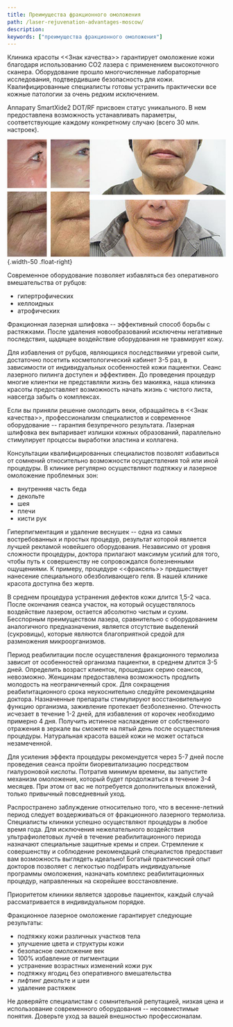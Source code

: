 ```yaml
---
title: Преимущества фракционного омоложения
path: /laser-rejuvenation-advantages-moscow/
description:
keywords: ["преимущества фракционного омоложения"]
---
```


Клиника красоты <<Знак качества>> гарантирует омоложение кожи благодаря
использованию СО2 лазера с применением высокоточного сканера.
Оборудование прошло многочисленные лабораторные исследования,
подтвердившие безопасность для кожи. Квалифицированные специалисты
готовы устранить практически все кожные патологии за очень редким
исключением.

Аппарату SmartXide2 DOT/RF присвоен статус уникального. В нем
предоставлена возможность устанавливать параметры, соответствующие
каждому конкретному случаю (всего 30 млн. настроек).

![](./dot-rejuvenation.jpg){.width-50 .float-right}


Современное оборудование позволяет избавляться без оперативного
вмешательства от рубцов:

* гипертрофических
* келлоидных
* атрофических

Фракционная лазерная шлифовка -- эффективный способ борьбы с растяжками.
После удаления новообразований исключены негативные последствия, щадящее
воздействие оборудования не травмирует кожу.

Для избавления от рубцов, являющихся последствиями угревой сыпи,
достаточно посетить косметологический кабинет 3-5 раз, в зависимости от
индивидуальных особенностей кожи пациентки. Сеанс лазерного пилинга
доступен и эффективен. До проведения процедур многие клиентки не
представляли жизнь без макияжа, наша клиника красоты предоставляет
возможность начать жизнь с чистого листа, навсегда забыть о комплексах.

Если вы приняли решение омолодить веки, обращайтесь в <<Знак качества>>,
профессионализм специалистов и современное оборудование -- гарантия
безупречного результата. Лазерная шлифовка век выпаривает излишки кожных
образований, параллельно стимулирует процессы выработки эластина и
коллагена.

Консультации квалифицированных специалистов позволят избавиться от
сомнений относительно возможности осуществления той или иной процедуры.
В клинике регулярно осуществляют подтяжку и лазерное омоложение
проблемных зон:

* внутренняя часть беда
* декольте
* шея
* плечи
* кисти рук

Гиперпигментация и удаление веснушек -- одна из самых востребованных и
простых процедур, результат которой является лучшей рекламой новейшего
оборудования. Независимо от уровня сложности процедуры, доктора
прилагают максимум усилий для того, чтобы путь к совершенству не
сопровождался болезненными ощущениями. К примеру, процедуре <<фраксель>>
предшествует нанесение специального обезболивающего геля. В нашей
клинике красота доступна без жертв.

В среднем процедура устранения дефектов кожи длится 1,5-2 часа. После
окончания сеанса участок, на который осуществлялось воздействие лазером,
остается абсолютно чистым и сухим. Бесспорным преимуществом лазера,
сравнительно с оборудованием аналогичного предназначения, является
отсутствие выделений (сукровицы), которые являются благоприятной средой
для размножения микроорганизмов.

Период реабилитации после осуществления фракционного термолиза зависит
от особенностей организма пациентки, в среднем длится 3-5 дней.
Определить возраст клиенток, прошедших серию сеансов, невозможно.
Женщинам предоставлена возможность продлить молодость на неограниченный
срок. Для сокращения реабилитационного срока неукоснительно следуйте
рекомендациям доктора. Назначенные препараты стимулируют
восстановительную функцию организма, заживление протекает безболезненно.
Отечность исчезает в течение 1-2 дней, для избавления от корочек
необходимо примерно 4 дня. Получить истинное наслаждение от собственного
отражения в зеркале вы сможете на пятый день после осуществления
процедуры. Натуральная красота вашей кожи не может остаться
незамеченной.

Для усиления эффекта процедуры рекомендуется через 5-7 дней после
проведения сеанса пройти биоревитализацию посредством гиалуроновой
кислоты. Потратив минимум времени, вы запустите механизм омоложения,
который будет продолжаться в течение 3-4 месяцев. При этом от вас не
потребуется дополнительных вложений, только привычный повседневный уход.

Распространено заблуждение относительно того, что в весенне-летний
период следует воздерживаться от фракционного лазерного термолиза.
Специалисты клиники успешно осуществляют процедуры в любое время года.
Для исключения нежелательного воздействия ультрафиолетовых лучей в
течение реабилитационного периода назначают специальные защитные кремы и
спреи. Стремление к совершенству и соблюдение рекомендаций специалистов
предоставит вам возможность выглядеть идеально! Богатый практический
опыт докторов позволяет с легкостью подбирать индивидуальные программы
омоложения, назначать комплекс реабилитационных процедур, направленных
на скорейшее восстановление.

Приоритетом клиники является здоровье пациенток, каждый случай
рассматривается в индивидуальном порядке.

Фракционное лазерное омоложение гарантирует следующие результаты:

* подтяжку кожи различных участков тела
* улучшение цвета и структуры кожи
* безопасное омоложение век
* 100% избавление от пигментации
* устранение возрастных изменений кожи рук
* подтяжку ягодиц без оперативного вмешательства
* лифтинг декольте и шеи
* удаление растяжек

Не доверяйте специалистам с сомнительной репутацией, низкая цена и
использование современного оборудования -- несовместимые понятия.
Доверьте уход за вашей внешностью профессионалам.


